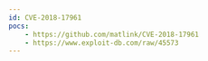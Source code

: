 ```yaml
---
id: CVE-2018-17961
pocs:
    - https://github.com/matlink/CVE-2018-17961
    - https://www.exploit-db.com/raw/45573
---
```

